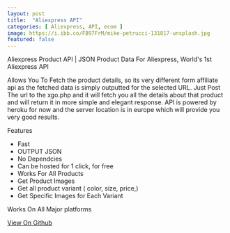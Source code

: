```yaml
---
layout: post
title:  "Aliexpress API"
categories: [ Aliexpress, API, ecom ]
image: https://i.ibb.co/FB97FrM/mike-petrucci-131817-unsplash.jpg
featured: false
---
```


Aliexpress Product API | JSON Product Data For Aliexpress, World's 1st Aliexpress API

Allows You To Fetch the product details, so its very different form affiliate api as the fetched data is simply outputted for the selected URL. Just Post The url to the xgo.php and it will fetch you all the details about that product and will return it in more simple and elegant response. API is powered by heroku for now and the server location is in europe which will provide you very good results.


Features

 - Fast
 - OUTPUT JSON
 - No Dependcies 
 - Can be hosted for 1 click, for free
 - Works For All Products
 - Get Product Images
 - Get all product variant ( color, size, price,)
 - Get Specific Images for Each Variant 



Works On All Major platforms

<a href="https://github.com/besoeasy/Aliexpress-API">View On Github</a>
